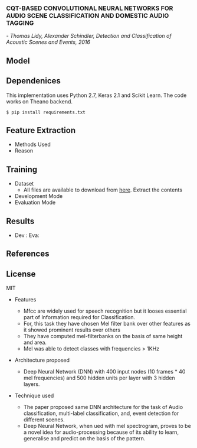 <h3> CQT-BASED CONVOLUTIONAL NEURAL NETWORKS FOR AUDIO SCENE CLASSIFICATION AND DOMESTIC AUDIO TAGGING</h3>

*- Thomas Lidy, Alexander Schindler, Detection and Classification of Acoustic Scenes and Events, 2016*
## Model

## Dependenices
This implementation uses Python 2.7, Keras 2.1 and Scikit Learn. The code works on Theano backend.
```
$ pip install requirements.txt
```
## Feature Extraction
- Methods Used
- Reason

## Training
- Dataset
    - All files are available to download from [here](http://www.cs.tut.fi/sgn/arg/dcase2016/task-acoustic-scene-classification). Extract the contents 
- Development Mode
- Evaluation Mode

## Results
- Dev :                                                         Eva: 

## References

## License
MIT





- Features
    -  Mfcc are widely used for speech recognition but it looses essential part of Information required for Classification.
    -  For, this task they have chosen Mel filter bank over other features as it showed prominent results over others
    -  They have computed mel-filterbanks on the basis of same height and area.
    -  Mel was able to detect classes with frequencies > 1KHz
- Architecture proposed
    - Deep Neural Network (DNN) with 400 input nodes (10 frames * 40 mel frequencies) and 500 hidden units per layer with 3 hidden layers.
  
- Technique used
    - The paper proposed same DNN architecture for the task of Audio classification, multi-label classification, and, event detection for different scenes.
    - Deep Neural Network, when ued with mel spectrogram, proves to be a novel idea for audio-processing because of its ability to learn, generalise and predict on the basis of the pattern.





